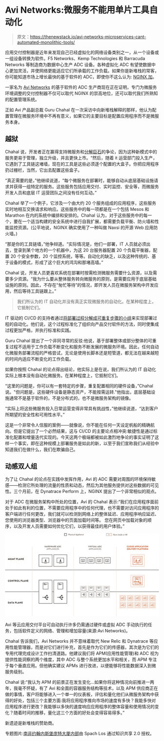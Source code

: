 # Avi Networks:微服务不能用单片工具自动化

> 原文：<https://thenewstack.io/avi-networks-microservices-cant-automated-monolithic-tools/>

应用交付控制器是近年来发现自己已经虚拟化的网络设备类别之一，从一个设备或一组设备转换为软件。F5 Networks、Kemp Technologies 和 Barracuda Networks 等制造商为数据中心生产 ADC 设备。各种虚拟化 ADC 有望使数据中心更加灵活，并使网络更能适应它们所承载的工作负载。如果你是新堆栈的常客，你可能知道市场上增长最快的基于软件的 ADC，即使你不这么认为: [NGINX 加](https://thenewstack.io/nginx-plus-r8-fully-supports-http2-tests-oauth2/)。

一家名为 [Avi Networks](https://www.avinetworks.com/) 的基于软件的 ADC 生产商现在正在证明，专门为微服务环境调整的交付控制器不仅可以取代 NGINX 的崇高地位，还可以取代我们所熟知的配置管理系统。

正如 Avi 产品副总裁 Guru Chahal 在一次采访中向新堆栈解释的那样，他认为配置管理在微服务环境中不再有意义，如果它的主要目标是配置应用程序而不是微服务本身。

## 越狱

Chahal 说，开发者正在赢得支持微服务和[分解巨石](https://thenewstack.io/led-amazon-microservices-architecture/)的争论，因为这种新模式中的服务更易于管理，独立升级，并且更快上市。“然后，随着 it 运营部门投入生产，它遇到了工具链这堵墙，现在的工具是这些必须逐个配置的大盒子。你把应用程序扔过栅栏，当然，它出去配置这些盒子。

“真正需要的是，”他继续说道，“每个微服务在部署时，能够自动从底层基础设施请求并获得一组特定的服务。这些服务包括应用交付、实时监控、安全等，而微服务开发人员和底层 IT 运营团队之间没有任何互动。”

Chahal 举了一个例子，它涉及一个由大约 20 个服务组成的应用程序，这些服务实时地相互交换请求和响应。这些服务中的每一项都是在一个包括 Mesos 和 Marathon 在内的系统中编排和安排的。Chahal 认为，对于这些服务中的每一个，要在一个适当构建的安全系统中进行自我扩展，都需要负载平衡、防火墙和性能监控资源。(公平地说，NGINX 确实使用了一种叫做 Naxsi 的开源 Web 应用防火墙。)

“那是你的工具链墙，”他争辩道。“实际情况是，他们一部署，IT 人员就必须出去，登录到某个地方的一个机器中，为这 20 台服务器配置 20 个负载平衡器，配置 20 个安全参数，20 个监控系统，等等。自动化的缺乏，以及这种传统的、基于设备的模式，形成了这个巨大的鸿沟和那堵高墙。”

Chahal 说，开发人员更喜欢系统在部署时按需检测微服务需要什么资源，以及需要多少资源。“我为什么要从整体服务转向微服务的原则，是需要应用于底层基础设施的原则。因此，不存在“匆忙等待”的情况，即开发人员在微服务架构中开发应用，然后等待工具链跟上。”

> 我们所认为的 IT 自动化并没有真正实现微服务的自动化。在某种程度上，它抵制它们。

IT 驱动的 CI/CD 的支持者通过[将部署过程分解成可重复步骤的小组](https://thenewstack.io/the-year-behind-changing-perceptions-about-the-diffferences-between-faster-delivery-and-cicd/)来实现部署过程的自动化。他们说，这个过程标准化了组织向产品交付软件的方法，同时使集成过程更加严格，并执行标准和实践。

Guru Chahal 提出了一个非同寻常的反驳:他说，基于部署整体或部分整体的可重复过程不适用于工作负载不断变化和服务不断发展的微服务环境。因此，任何自动化微服务部署流程的严格尝试，无论是使用长脚本还是短管道，都无法在越来越短的时间内适应不断变化的工作负载。

如果你按照 Chahal 的论点得出结论，他实际上是在说，我们所认为的 IT 自动化实际上根本没有自动化微服务。在某种程度上，它抵制它们。

“这里的问题是，你可以有一套特定的步骤，重复配置相同的硬件设备，”Chahal 说。"但问题是，这些硬件设备是静态资产，不能按需运转."他指出，底层基础设施通常不是基于软件的，不是分布式的，也不是微服务架构的镜像。

“实际上将这些微服务投入日常运营变得非常具有挑战性，”他继续说道，“达到客户所期望的安全性和可用性水平。”

这是一个非常令人信服的案例——就像说，你不能在任何一天设定帆船的精确航向。但是它提出了一个必然结果，这与 CI/CD 的主要论点相冲突:敏捷性是通过标准化配置和增量迭代实现的。今天这两个极端都被如此激烈地争论的事实证明了这样一个事实，即在这种规模上部署服务是如此的新，以至于我们宣称我们从经验中知道我们在做什么，我们在欺骗自己。

## 动感双人组

为了让 Chahal 的论点在实践中发挥作用，Avi 的 ADC 需要对周围的环境保持敏感——检测它所处理的流量的性质和动态，然后为其他服务提供对这些数据的可见性。三个月前，在 Dynatrace Perform 上，NGINX 提出了一个非常相似的观点。

对于 ADC 在微服务架构中所处的位置，Avi 的 Chahal 表示:“我们在应用程序面前处于如此有利的位置，不需要应用程序中的任何代理，也不需要对访问应用程序的客户端进行任何更改，我们就可以检测到网络上的整体延迟、应用程序响应延迟、您使用的浏览器类型、浏览器中的页面加载时间等。 您在网页中加载对象的顺序，以及开发人员需要如何优化它们，以获得最佳的用户体验。”

![A cloud application delivery platform, such as Avi's, automates many of the tasks still manual with either hardware or virtual ADCs, including software defined networking, management and adding capacities (Source: Avi Networks).](img/3683cb589d086d56b6d4ca685679e97d.png)

Avi 等云应用交付平台可自动执行许多仍需通过硬件或虚拟 ADC 手动执行的任务，包括软件定义的网络、管理和增加容量(来源:Avi Networks)。

Chahal 告诉我们，Avi Networks 并不意味着取代 New Relic 和 Dynatrace 等应用性能管理器，而是对它们进行补充，首先是作为它们的传感器，其次是为它们的专用代理完成设计工作扫清道路。他建议我们将 APM(应用性能管理)和 ADC 视为提供性能洞察的两个维度，其中 ADC 与整个系统更加水平和相关，而 APM 专注于每个垂直应用。但他确实建议 APMs 进行改进，以便能够将性能数据深入到微服务级别。

Chahal 说:“我认为 APM 的前景正在发生变化…如果你将这种情况向前推进一两年，我毫不怀疑，有了 Avi 和全面的容器服务结构等技术，以及 APM 供应商正在做的事情，客户将能够进入一个单一的仪表板，评估和量化他们从微服务架构中获得的好处，包括三个主要方面:我将应用程序推向市场的速度有多快？我能多快对应用程序进行更改？我能够以多快的速度响应应用程序的整体容量和使用情况的变化？随着时间的推移，量化这三个方面的好处会变得容易得多。”

新遗迹是新堆栈的赞助商。

专题图片:[南非约翰内斯堡庞特大厦内部](https://www.flickr.com/photos/97472108@N06/9034863455)由 Spach Los 通过知识共享 2.0 授权。

<svg xmlns:xlink="http://www.w3.org/1999/xlink" viewBox="0 0 68 31" version="1.1"><title>Group</title> <desc>Created with Sketch.</desc></svg>
